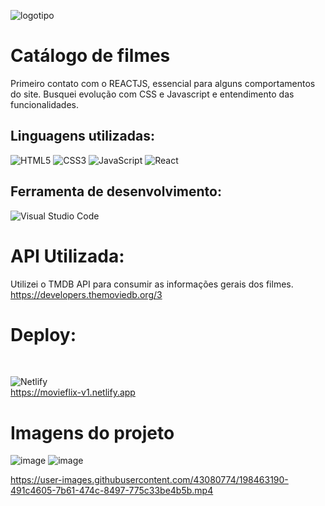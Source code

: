 ![logotipo](https://user-images.githubusercontent.com/43080774/199858444-c669d671-c4dc-4654-be59-cc51177cef0d.png)


<h1> Catálogo de filmes</h1>



Primeiro contato com o REACTJS, essencial para alguns comportamentos do site.
Busquei evolução com CSS e Javascript e entendimento das funcionalidades.

<h2>Linguagens utilizadas:</h2>

![HTML5](https://img.shields.io/badge/html5-%23E34F26.svg?style=for-the-badge&logo=html5&logoColor=white)
![CSS3](https://img.shields.io/badge/css3-%231572B6.svg?style=for-the-badge&logo=css3&logoColor=white)
![JavaScript](https://img.shields.io/badge/javascript-%23323330.svg?style=for-the-badge&logo=javascript&logoColor=%23F7DF1E)
![React](https://img.shields.io/badge/react-%2320232a.svg?style=for-the-badge&logo=react&logoColor=%2361DAFB)

<h2> Ferramenta de desenvolvimento: </h2>

![Visual Studio Code](https://img.shields.io/badge/Visual%20Studio%20Code-0078d7.svg?style=for-the-badge&logo=visual-studio-code&logoColor=white)

<h1> API Utilizada:</h1>

Utilizei o TMDB API para consumir as informações gerais dos filmes. <br>
https://developers.themoviedb.org/3

<h1>Deploy:</h1><br>

![Netlify](https://img.shields.io/badge/netlify-%23000000.svg?style=for-the-badge&logo=netlify&logoColor=#00C7B7) <br>
https://movieflix-v1.netlify.app

<h1> Imagens do projeto </h1>

![image](https://user-images.githubusercontent.com/43080774/199857130-2ba3fdc7-bb46-49f1-a767-475519586bfb.png)
![image](https://user-images.githubusercontent.com/43080774/199857190-25f98502-c19d-4a4b-ac3f-242f6c309151.png)



https://user-images.githubusercontent.com/43080774/198463190-491c4605-7b61-474c-8497-775c33be4b5b.mp4

